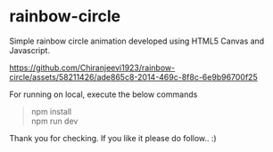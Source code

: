 # rainbow-circle
Simple rainbow circle animation developed using HTML5 Canvas and Javascript.


https://github.com/Chiranjeevi1923/rainbow-circle/assets/58211426/ade865c8-2014-469c-8f8c-6e9b96700f25




For running on local, execute the below commands 

> npm install<br/>
> npm run dev




Thank you for checking.
If you like it please do follow.. :)
